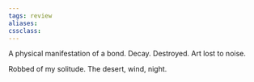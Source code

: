 ```yaml
---
tags: review
aliases:
cssclass:
---
```

 
A physical manifestation of a bond. Decay. Destroyed. Art lost to noise.

Robbed of my solitude. The desert, wind, night. 


